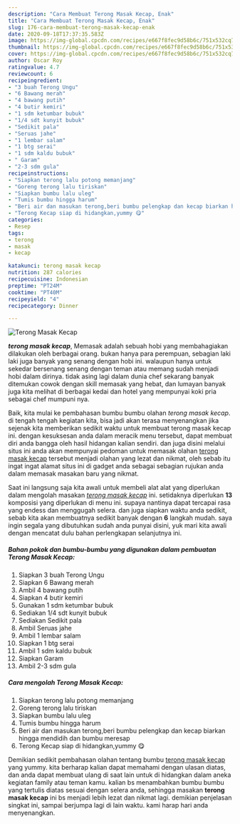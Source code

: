 ```yaml
---
description: "Cara Membuat Terong Masak Kecap, Enak"
title: "Cara Membuat Terong Masak Kecap, Enak"
slug: 176-cara-membuat-terong-masak-kecap-enak
date: 2020-09-18T17:37:35.583Z
image: https://img-global.cpcdn.com/recipes/e667f8fec9d58b6c/751x532cq70/terong-masak-kecap-foto-resep-utama.jpg
thumbnail: https://img-global.cpcdn.com/recipes/e667f8fec9d58b6c/751x532cq70/terong-masak-kecap-foto-resep-utama.jpg
cover: https://img-global.cpcdn.com/recipes/e667f8fec9d58b6c/751x532cq70/terong-masak-kecap-foto-resep-utama.jpg
author: Oscar Roy
ratingvalue: 4.7
reviewcount: 6
recipeingredient:
- "3 buah Terong Ungu"
- "6 Bawang merah"
- "4 bawang putih"
- "4 butir kemiri"
- "1 sdm ketumbar bubuk"
- "1/4 sdt kunyit bubuk"
- "Sedikit pala"
- "Seruas jahe"
- "1 lembar salam"
- "1 btg serai"
- "1 sdm kaldu bubuk"
- " Garam"
- "2-3 sdm gula"
recipeinstructions:
- "Siapkan terong lalu potong memanjang"
- "Goreng terong lalu tiriskan"
- "Siapkan bumbu lalu uleg"
- "Tumis bumbu hingga harum"
- "Beri air dan masukan terong,beri bumbu pelengkap dan kecap biarkan hingga mendidih dan bumbu meresap"
- "Terong Kecap siap di hidangkan,yummy 😋"
categories:
- Resep
tags:
- terong
- masak
- kecap

katakunci: terong masak kecap 
nutrition: 287 calories
recipecuisine: Indonesian
preptime: "PT24M"
cooktime: "PT40M"
recipeyield: "4"
recipecategory: Dinner

---
```



![Terong Masak Kecap](https://img-global.cpcdn.com/recipes/e667f8fec9d58b6c/751x532cq70/terong-masak-kecap-foto-resep-utama.jpg)

<b><i>terong masak kecap</i></b>, Memasak adalah sebuah hobi yang membahagiakan dilakukan oleh berbagai orang. bukan hanya para perempuan, sebagian laki laki juga banyak yang senang dengan hobi ini. walaupun hanya untuk sekedar bersenang senang dengan teman atau memang sudah menjadi hobi dalam dirinya. tidak asing lagi dalam dunia chef sekarang banyak ditemukan cowok dengan skill memasak yang hebat, dan lumayan banyak juga kita melihat di berbagai kedai dan hotel yang mempunyai koki pria sebagai chef mumpuni nya.

Baik, kita mulai ke pembahasan bumbu bumbu olahan <i>terong masak kecap</i>. di tengah tengah kegiatan kita, bisa jadi akan terasa menyenangkan jika sejenak kita memberikan sedikit waktu untuk membuat terong masak kecap ini. dengan kesuksesan anda dalam meracik menu tersebut, dapat membuat diri anda bangga oleh hasil hidangan kalian sendiri. dan juga disini melalui situs ini anda akan mempunyai pedoman untuk memasak olahan <u>terong masak kecap</u> tersebut menjadi olahan yang lezat dan nikmat, oleh sebab itu ingat ingat alamat situs ini di gadget anda sebagai sebagian rujukan anda dalam memasak masakan baru yang nikmat.




Saat ini langsung saja kita awali untuk membeli alat alat yang diperlukan dalam mengolah masakan <u><i>terong masak kecap</i></u> ini. setidaknya diperlukan <b>13</b> komposisi yang diperlukan di menu ini. supaya nantinya dapat tercapai rasa yang endess dan menggugah selera. dan juga siapkan waktu anda sedikit, sebab kita akan membuatnya sedikit banyak dengan <b>6</b> langkah mudah. saya ingin segala yang dibutuhkan sudah anda punyai disini, yuk mari kita awali dengan mencatat dulu bahan perlengkapan selanjutnya ini.

<!--inarticleads1-->

##### Bahan pokok dan bumbu-bumbu yang digunakan dalam pembuatan Terong Masak Kecap:

1. Siapkan 3 buah Terong Ungu
1. Siapkan 6 Bawang merah
1. Ambil 4 bawang putih
1. Siapkan 4 butir kemiri
1. Gunakan 1 sdm ketumbar bubuk
1. Sediakan 1/4 sdt kunyit bubuk
1. Sediakan Sedikit pala
1. Ambil Seruas jahe
1. Ambil 1 lembar salam
1. Siapkan 1 btg serai
1. Ambil 1 sdm kaldu bubuk
1. Siapkan  Garam
1. Ambil 2-3 sdm gula




<!--inarticleads2-->

##### Cara mengolah Terong Masak Kecap:

1. Siapkan terong lalu potong memanjang
1. Goreng terong lalu tiriskan
1. Siapkan bumbu lalu uleg
1. Tumis bumbu hingga harum
1. Beri air dan masukan terong,beri bumbu pelengkap dan kecap biarkan hingga mendidih dan bumbu meresap
1. Terong Kecap siap di hidangkan,yummy 😋




Demikian sedikit pembahasan olahan tentang bumbu <u>terong masak kecap</u> yang yummy. kita berharap kalian dapat memahami dengan ulasan diatas, dan anda dapat membuat ulang di saat lain untuk di hidangkan dalam aneka kegiatan family atau teman kamu. kalian bs menambahkan bumbu bumbu yang tertulis diatas sesuai dengan selera anda, sehingga masakan <b>terong masak kecap</b> ini bs menjadi lebih lezat dan nikmat lagi. demikian penjelasan singkat ini, sampai berjumpa lagi di lain waktu. kami harap hari anda menyenangkan.
